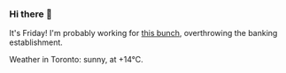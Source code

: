 ### Hi there :wave:

It's Friday! I'm probably working for [this bunch](https://github.com/kohofinancial), overthrowing the banking establishment.

Weather in Toronto: sunny, at +14°C.
